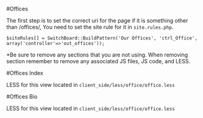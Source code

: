 #Offices

The first step is to set the correct uri for the page if it is something other than /offices/, You need to set the site rule for it in `site.rules.php`.

	$siteRules[] = SwitchBoard::BuildPattern('Our Offices', 'ctrl_Office', array('controller'=>'out_offices'));

*Be sure to remove any sections that you are not using. When removing section remember to remove any associated JS files, JS code, and LESS.

#Offices Index

LESS for this view located in `client_side/less/office/office.less`

#Offices Bio

LESS for this view located in `client_side/less/office/office.less`
